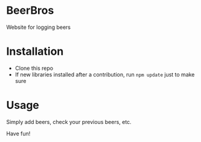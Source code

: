 # BeerBros
Website for logging beers

# Installation
* Clone this repo
* If new libraries installed after a contribution, run `npm update` just to make sure

# Usage
Simply add beers, check your previous beers, etc.

Have fun!
